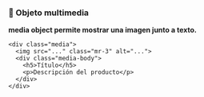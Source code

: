 ### **🧾 Objeto multimedia**

**media object permite mostrar una imagen junto a texto.**

```
<div class="media">
  <img src="..." class="mr-3" alt="...">
  <div class="media-body">
    <h5>Título</h5>
    <p>Descripción del producto</p>
  </div>
</div>
```